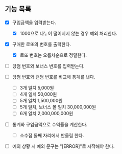 ## 기능 목록

- [X] 구입금액을 입력받는다.
  - [X] 1000으로 나누어 떨어지지 않는 경우 예외 처리한다.
- [X] 구매한 로또의 번호를 출력한다.
  - [X] 로또 번호는 오름차순으로 정렬한다.
- [ ] 당첨 번호와 보너스 번호를 입력받는다.
- [ ] 당첨 번호와 랜덤 번호를 비교해 통계를 낸다.
  - [ ] 3개 일치 5,000원
  - [ ] 4개 일치 50,000원
  - [ ] 5개 일치 1,500,000원
  - [ ] 5개 일치, 보너스 볼 일치 30,000,000원
  - [ ] 6개 일치 2,000,000,000원
- [ ] 통계와 구입금액으로 수익률을 계산한다.
  - [ ] 소수점 둘째 자리에서 반올림 한다.
- [ ] 예외 상황 시 예외 문구는 "[ERROR]"로 시작해야 한다.

